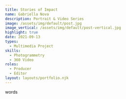 ```yaml
---
title: Stories of Impact
name: Gabriella Nova
description: Portrait & Video Series 
image: /assets/img/default/post.jpg
image_vertical: /assets/img/default/post-vertical.jpg
highlight: true
date: 2021-09-13
types:
  - Multimedia Project
skills:
  - Photogrammetry
  - 360 Video
roles:
  - Producer
  - Editor
layout: layouts/portfolio.njk
---
```


words